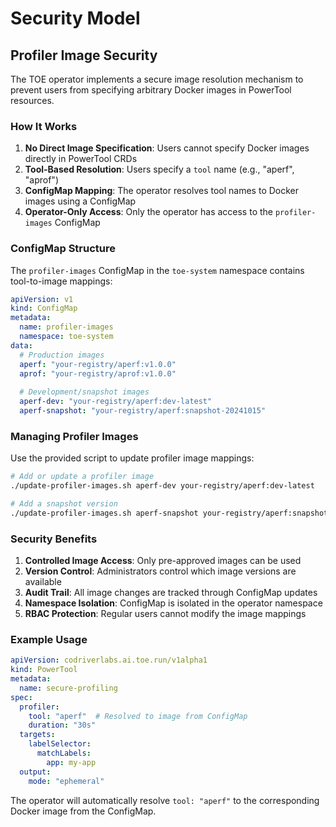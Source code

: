# Security Model

## Profiler Image Security

The TOE operator implements a secure image resolution mechanism to prevent users from specifying arbitrary Docker images in PowerTool resources.

### How It Works

1. **No Direct Image Specification**: Users cannot specify Docker images directly in PowerTool CRDs
2. **Tool-Based Resolution**: Users specify a `tool` name (e.g., "aperf", "aprof") 
3. **ConfigMap Mapping**: The operator resolves tool names to Docker images using a ConfigMap
4. **Operator-Only Access**: Only the operator has access to the `profiler-images` ConfigMap

### ConfigMap Structure

The `profiler-images` ConfigMap in the `toe-system` namespace contains tool-to-image mappings:

```yaml
apiVersion: v1
kind: ConfigMap
metadata:
  name: profiler-images
  namespace: toe-system
data:
  # Production images
  aperf: "your-registry/aperf:v1.0.0"
  aprof: "your-registry/aprof:v1.0.0"
  
  # Development/snapshot images
  aperf-dev: "your-registry/aperf:dev-latest"
  aperf-snapshot: "your-registry/aperf:snapshot-20241015"
```

### Managing Profiler Images

Use the provided script to update profiler image mappings:

```bash
# Add or update a profiler image
./update-profiler-images.sh aperf-dev your-registry/aperf:dev-latest

# Add a snapshot version
./update-profiler-images.sh aperf-snapshot your-registry/aperf:snapshot-$(date +%Y%m%d)
```

### Security Benefits

1. **Controlled Image Access**: Only pre-approved images can be used
2. **Version Control**: Administrators control which image versions are available
3. **Audit Trail**: All image changes are tracked through ConfigMap updates
4. **Namespace Isolation**: ConfigMap is isolated in the operator namespace
5. **RBAC Protection**: Regular users cannot modify the image mappings

### Example Usage

```yaml
apiVersion: codriverlabs.ai.toe.run/v1alpha1
kind: PowerTool
metadata:
  name: secure-profiling
spec:
  profiler:
    tool: "aperf"  # Resolved to image from ConfigMap
    duration: "30s"
  targets:
    labelSelector:
      matchLabels:
        app: my-app
  output:
    mode: "ephemeral"
```

The operator will automatically resolve `tool: "aperf"` to the corresponding Docker image from the ConfigMap.

